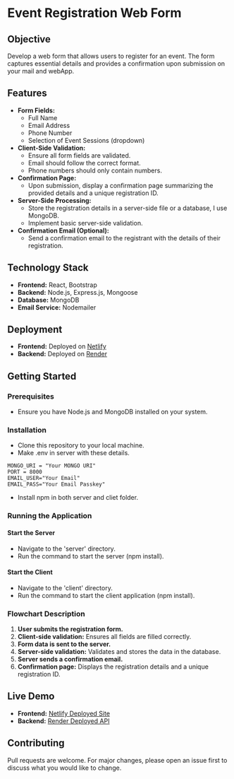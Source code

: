 # Event Registration Web Form

## Objective
Develop a web form that allows users to register for an event. The form captures essential details and provides a confirmation upon submission on your mail and webApp.

## Features
- **Form Fields:**
  - Full Name
  - Email Address
  - Phone Number
  - Selection of Event Sessions (dropdown)
- **Client-Side Validation:**
  - Ensure all form fields are validated.
  - Email should follow the correct format.
  - Phone numbers should only contain numbers.
- **Confirmation Page:**
  - Upon submission, display a confirmation page summarizing the provided details and a unique registration ID.
- **Server-Side Processing:**
  - Store the registration details in a server-side file or a database, I use MongoDB.
  - Implement basic server-side validation.
- **Confirmation Email (Optional):**
  - Send a confirmation email to the registrant with the details of their registration.

## Technology Stack
- **Frontend:** React, Bootstrap
- **Backend:** Node.js, Express.js, Mongoose
- **Database:** MongoDB
- **Email Service:** Nodemailer

## Deployment
- **Frontend:** Deployed on [Netlify](https://www.netlify.com)
- **Backend:** Deployed on [Render](https://render.com)

## Getting Started

### Prerequisites
- Ensure you have Node.js and MongoDB installed on your system.

### Installation

- Clone this repository to your local machine.
- Make .env in server with these details.
```
MONGO_URI = "Your MONGO URI"
PORT = 8000
EMAIL_USER="Your Email"
EMAIL_PASS="Your Email Passkey" 
```
- Install npm in both server and cliet folder.

### Running the Application

#### Start the Server
- Navigate to the 'server' directory.
- Run the command to start the server (npm install).

#### Start the Client
- Navigate to the 'client' directory.
- Run the command to start the client application (npm install).


### Flowchart Description
1. **User submits the registration form.**
2. **Client-side validation:** Ensures all fields are filled correctly.
3. **Form data is sent to the server.**
4. **Server-side validation:** Validates and stores the data in the database.
5. **Server sends a confirmation email.**
6. **Confirmation page:** Displays the registration details and a unique registration ID.

## Live Demo
- **Frontend:** [Netlify Deployed Site](https://your-netlify-site-url)
- **Backend:** [Render Deployed API](https://your-render-api-url)

## Contributing
Pull requests are welcome. For major changes, please open an issue first to discuss what you would like to change.
